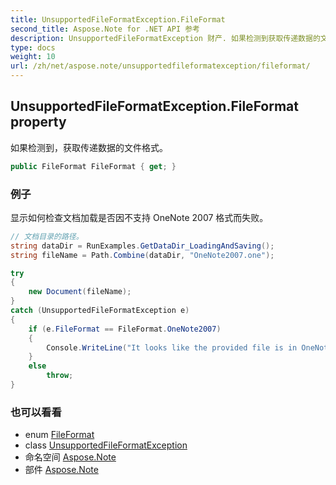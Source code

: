 ```yaml
---
title: UnsupportedFileFormatException.FileFormat
second_title: Aspose.Note for .NET API 参考
description: UnsupportedFileFormatException 财产. 如果检测到获取传递数据的文件格式
type: docs
weight: 10
url: /zh/net/aspose.note/unsupportedfileformatexception/fileformat/
---
```

## UnsupportedFileFormatException.FileFormat property

如果检测到，获取传递数据的文件格式。

```csharp
public FileFormat FileFormat { get; }
```

### 例子

显示如何检查文档加载是否因不支持 OneNote 2007 格式而失败。

```csharp
// 文档目录的路径。
string dataDir = RunExamples.GetDataDir_LoadingAndSaving();
string fileName = Path.Combine(dataDir, "OneNote2007.one");

try
{
    new Document(fileName);
}
catch (UnsupportedFileFormatException e)
{
    if (e.FileFormat == FileFormat.OneNote2007)
    {
        Console.WriteLine("It looks like the provided file is in OneNote 2007 format that is not supported.");
    }
    else
        throw;
}
```

### 也可以看看

* enum [FileFormat](../../fileformat/)
* class [UnsupportedFileFormatException](../)
* 命名空间 [Aspose.Note](../../unsupportedfileformatexception/)
* 部件 [Aspose.Note](../../../)


